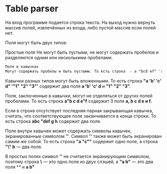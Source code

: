# Table parser
На вход программе подается строка текста. На выход нужно вернуть массив полей, извлечённых из входа, либо пустой массив если полей нет.

Поля могут быть двух типов:

Простые поля
Не могут быть пустыми, не могут содержать пробелов и разделяются одним или несколькими пробелами.
```diff
Поля в кавычках
Могут содержать пробелы и быть пустыми. То есть строка  - a "bcd ef" 'x y'  содержит три поля **a**, **bcd ef** и **x y**, а не пять.
```
Кавычки разных типов могут быть вложенными. То есть строка **"a 'b' 'c' d" '"1" "2" "3"'** содержит два поля **a 'b' 'c' d** и **"1" "2" "3"**.

Поля, заключенные в кавычки, могут не отделяться от других полей пробелами. То есть строка **a"b c d e"f** содержит 3 поля **a, b c d e и f.**

Если в строке отсутствует последняя парная закрывающая кавычка, считать, что соответствующее поле заканчивается в конце строки. То есть строка **abc "def g h** содержит два поля.

Поле внутри кавычек может содержать символы кавычек, экранированные символом **'\'**. Символ **'\'** также может быть экранирован самим же собой. То есть строка **"a \"c\""** содержит одно поле, а строка **"\\" b** — два поля.

В простых полях символ **'\'** не считается экранирующим символом, поэтому строка **\\** — это одно поле из двух слэшей, а **\"a b\"** — это два поля **\** и **a b"**
